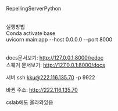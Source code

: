 RepellingServerPython<br><br>

실행방법<br>
Conda activate base<br> 
uvicorn main:app --host 0.0.0.0 --port 8000<br><br>

 
docs문서보기: http://127.0.0.1:8000/redoc<br>
스웨거 문서보기: http://127.0.0.1:8000/docs<br>

서버
ssh kku@222.116.135.70 -p 9922


바뀐 주소: http://222.116.135.70 

cslab에도 올라와있음
